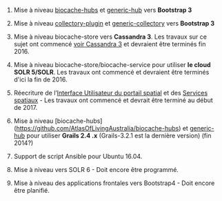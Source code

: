 1. Mise à niveau [biocache-hubs](https://github.com/AtlasOfLivingAustralia/biocache-hubs) et [generic-hub](https://github.com/AtlasOfLivingAustralia/generic-hub) vers **Bootstrap 3**

2. Mise à niveau [collectory-plugin](https://github.com/AtlasOfLivingAustralia/collectory-plugin) et [generic-collectory](https://github.com/AtlasOfLivingAustralia/generic-collectory) vers **Bootstrap 3**

3. Mise à niveau biocache-store vers **Cassandra 3**. Les travaux sur ce sujet ont commencé [voir Cassandra 3](https://github.com/atlasoflivingaustralia/biocache-store/tree/cassandra3) et devraient être terminés fin 2016.

4. Mise à niveau biocache-store/biocache-service pour utiliser **le cloud SOLR 5/SOLR**. Les travaux ont commencé et devraient être terminés d'ici la fin de 2016.

5. Réecriture de l’[Interface Utilisateur du portail spatial](https://github.com/AtlasOfLivingAustralia/spatial-hub) et des [Services spatiaux](https://github.com/AtlasOfLivingAustralia/spatial-service) - Les travaux ont commencé et devrait être terminé au début de 2017.

5. Mise à niveau [biocache-hubs] (https://github.com/AtlasOfLivingAustralia/biocache-hubs) et [generic-hub](https://github.com/AtlasOfLivingAustralia/generic-hub) pour utiliser **Grails 2.4 .x** (Grails-3.2.1 est la dernière version) (fin 2014?)

6. Support de script Ansible pour Ubuntu 16.04.

7. Mise à niveau vers SOLR 6 - Doit encore être programmé.

8. Mise à niveau des applications frontales vers Bootstrap4 - Doit encore être planifié.
